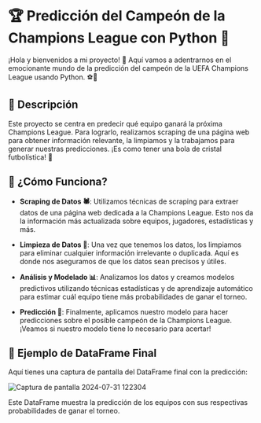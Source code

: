 # 🏆 Predicción del Campeón de la Champions League con Python 🚀

¡Hola y bienvenidos a mi proyecto! 🎉 Aquí vamos a adentrarnos en el emocionante mundo de la predicción del campeón de la UEFA Champions League usando Python. ⚽🔮

## **📝 Descripción**

Este proyecto se centra en predecir qué equipo ganará la próxima Champions League. Para lograrlo, realizamos scraping de una página web para obtener información relevante, la limpiamos y la trabajamos para generar nuestras predicciones. ¡Es como tener una bola de cristal futbolística! 🌟

## **🚀 ¿Cómo Funciona?**

- **Scraping de Datos 🕷️**: Utilizamos técnicas de scraping para extraer datos de una página web dedicada a la Champions League. Esto nos da la información más actualizada sobre equipos, jugadores, estadísticas y más.

- **Limpieza de Datos 🧹**: Una vez que tenemos los datos, los limpiamos para eliminar cualquier información irrelevante o duplicada. Aquí es donde nos aseguramos de que los datos sean precisos y útiles.

- **Análisis y Modelado 📊**: Analizamos los datos y creamos modelos predictivos utilizando técnicas estadísticas y de aprendizaje automático para estimar cuál equipo tiene más probabilidades de ganar el torneo.

- **Predicción 🔮**: Finalmente, aplicamos nuestro modelo para hacer predicciones sobre el posible campeón de la Champions League. ¡Veamos si nuestro modelo tiene lo necesario para acertar!

## **📸 Ejemplo de DataFrame Final**

Aquí tienes una captura de pantalla del DataFrame final con la predicción:

![Captura de pantalla 2024-07-31 122304](https://github.com/user-attachments/assets/a2732718-d8a8-42ce-944b-62b0c1afe848)

Este DataFrame muestra la predicción de los equipos con sus respectivas probabilidades de ganar el torneo.
